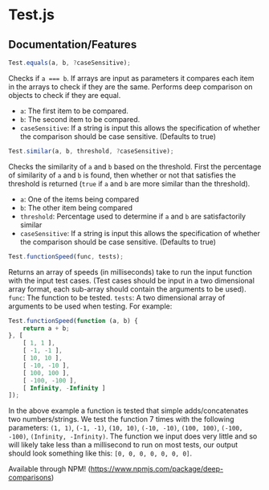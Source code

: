 # Test.js
## Documentation/Features
```js
Test.equals(a, b, ?caseSensitive);
```
Checks if `a === b`. If arrays are input as parameters it compares each item in the arrays to check if they are the same. Performs deep comparison on objects to check if they are equal.
- `a`: The first item to be compared.
- `b`: The second item to be compared.
- `caseSensitive`: If a string is input this allows the specification of whether the comparison should be case sensitive. (Defaults to true)
```js
Test.similar(a, b, threshold, ?caseSensitive);
```
Checks the similarity of `a` and `b` based on the threshold. First the percentage of similarity of `a` and `b` is found, then whether or not that satisfies the threshold is returned (`true` if `a` and `b` are more similar than the threshold).
- `a`: One of the items being compared
- `b`: The other item being compared
- `threshold`: Percentage used to determine if `a` and `b` are satisfactorily similar
- `caseSensitive`: If a string is input this allows the specification of whether the comparison should be case sensitive. (Defaults to true)
```js
Test.functionSpeed(func, tests);
```
Returns an array of speeds (in milliseconds) take to run the input function with the input test cases. (Test cases should be input in a two dimensional array format, each sub-array should contain the arguments to be used).
`func`: The function to be tested.
`tests`: A two dimensional array of arguments to be used when testing. For example:
```js
Test.functionSpeed(function (a, b) {
	return a + b;
}, [
	[ 1, 1 ],
	[ -1, -1 ],
	[ 10, 10 ],
	[ -10, -10 ],
	[ 100, 100 ],
	[ -100, -100 ],
	[ Infinity, -Infinity ]
]);
```
In the above example a function is tested that simple adds/concatenates two numbers/strings. We test the function 7 times with the following parameters: `(1, 1)`, `(-1, -1)`, `(10, 10)`, `(-10, -10)`, `(100, 100)`, `(-100, -100)`, `(Infinity, -Infinity)`. The function we input does very little and so will likely take less than a millisecond to run on most tests, our output should look something like this: `[0, 0, 0, 0, 0, 0, 0]`.

Available through NPM!
(https://www.npmjs.com/package/deep-comparisons)
